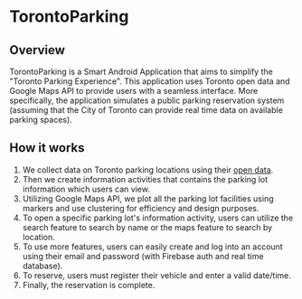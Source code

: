 # TorontoParking

## Overview
TorontoParking is a Smart Android Application that aims to simplify the "Toronto Parking Experience". This application uses Toronto open data and Google Maps API to provide users with a seamless interface. More specifically, the application simulates a public parking reservation system (assuming that the City of Toronto can provide real time data on available parking spaces).

## How it works

1. We collect data on Toronto parking locations using their [open data](https://open.toronto.ca/dataset/parking-lot-facilities/).
2. Then we create information activities that contains the parking lot information which users can view.
3. Utilizing Google Maps API, we plot all the parking lot facilities using markers and use clustering for efficiency and design purposes.
4. To open a specific parking lot's information activity, users can utilize the search feature to search by name or the maps feature to search by location.
5. To use more features, users can easily create and log into an account using their email and password (with Firebase auth and real time database).
6. To reserve, users must register their vehicle and enter a valid date/time.
7. Finally, the reservation is complete.
